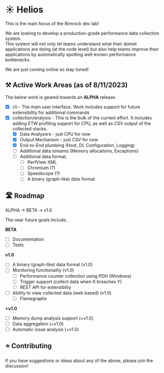 # ☀️ Helios

This is the main focus of the Rimrock dev lab!

We are looking to develop a production-grade performance data collection system.  
This system will not only let teams understand what their dotnet applications are doing (at the code level) but also help teams improve their applications by automatically spotting well-known performance bottlenecks.

We are just coming online so stay tuned!

## ⚒️ Active Work Areas (as of 8/11/2023)

The below work is geared towards an **ALPHA** release.

- [x] cli - The main user interface. Work includes support for future extensibility for additional commands
- [x] collection/analysis - This is the bulk of the current effort. It includes adding ETW profiling support for CPU, as well as CSV output of the collected stacks.
  - [x] Data Analyzers - just CPU for now
  - [x] Output Mechanism - just CSV for now
  - [x] End-to-End plumbing (Host, DI, Configuration, Logging)
  - [ ] Additional data streams (Memory allocations, Exceptions)
  - [ ] Additional data format,
    - [ ] PerfView XML
    - [ ] Chromium (?)
    - [ ] Speedscope (?)
    - [ ] A binary (graph-like) data format

## 🛣️ Roadmap

ALPHA -> BETA -> v1.0

The near future goals include,

**BETA**
- [ ] Documentation
- [ ] Tests

**v1.0**
- [ ] A binary (graph-like) data format (v1.0)
- [ ] Monitoring functionality (v1.0)
  - [ ] Performance counter collection using PDH (Windows)
  - [ ] Trigger support (collect data when X breaches Y)
  - [ ] REST API for extensiblity
- [ ] Ability to view collected data (web based) (v1.0)
  - [ ] Flamegraphs

**+v1.0**
- [ ] Memory dump analysis support (+v1.0)
- [ ] Data aggregation (+v1.0)
- [ ] Automatic issue analysis (+v1.0)

## ⭐ Contributing

If you have suggestions or ideas about any of the above, please join the discussion!
